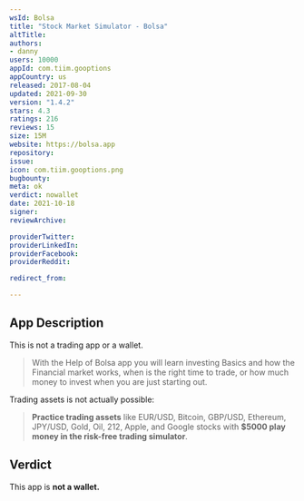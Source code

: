 ```yaml
---
wsId: Bolsa
title: "Stock Market Simulator - Bolsa"
altTitle: 
authors:
- danny
users: 10000
appId: com.tiim.gooptions
appCountry: us
released: 2017-08-04
updated: 2021-09-30
version: "1.4.2"
stars: 4.3
ratings: 216
reviews: 15
size: 15M
website: https://bolsa.app
repository: 
issue: 
icon: com.tiim.gooptions.png
bugbounty: 
meta: ok
verdict: nowallet
date: 2021-10-18
signer: 
reviewArchive:

providerTwitter: 
providerLinkedIn: 
providerFacebook: 
providerReddit: 

redirect_from:

---
```


## App Description

This is not a trading app or a wallet.

> With the Help of Bolsa app you will learn investing Basics and how the Financial market works, when is the right time to trade, or how much money to invest when you are just starting out.

Trading assets is not actually possible:

> **Practice trading assets** like EUR/USD, Bitcoin, GBP/USD, Ethereum, JPY/USD, Gold, Oil, 212, Apple, and Google stocks with **$5000 play money in the risk-free trading simulator**.

## Verdict

This app is **not a wallet.**
